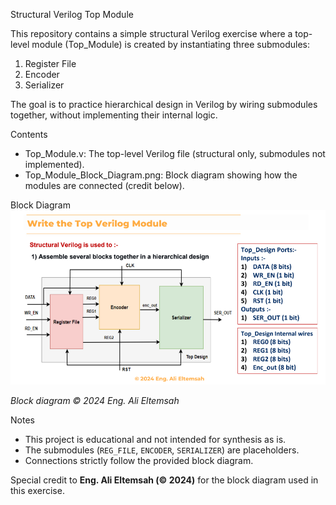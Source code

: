 Structural Verilog Top Module

This repository contains a simple structural Verilog exercise where a top-level module (Top_Module) is created by instantiating three submodules:
1. Register File  
2. Encoder  
3. Serializer  

The goal is to practice hierarchical design in Verilog by wiring submodules together, without implementing their internal logic.

Contents
- Top_Module.v: The top-level Verilog file (structural only, submodules not implemented).  
- Top_Module_Block_Diagram.png: Block diagram showing how the modules are connected (credit below).  

Block Diagram
![Top_Module_Block_Diagram](Top_Module_Block_Diagram.png)

*Block diagram © 2024 Eng. Ali Eltemsah*  


Notes
- This project is educational and not intended for synthesis as is.  
- The submodules (`REG_FILE`, `ENCODER`, `SERIALIZER`) are placeholders.  
- Connections strictly follow the provided block diagram.  


Special credit to **Eng. Ali Eltemsah (© 2024)** for the block diagram used in this exercise.  
